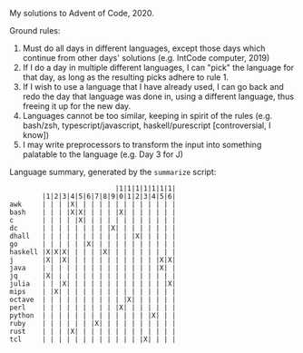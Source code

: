 My solutions to Advent of Code, 2020.

Ground rules:

1. Must do all days in different languages, except those days which continue
   from other days' solutions (e.g. IntCode computer, 2019)
2. If I do a day in multiple different languages, I can "pick" the language for
   that day, as long as the resulting picks adhere to rule 1.
3. If I wish to use a language that I have already used, I can go back and redo
   the day that language was done in, using a different language, thus freeing
   it up for the new day.
4. Languages cannot be too similar, keeping in spirit of the rules (e.g.
   bash/zsh, typescript/javascript, haskell/purescript [controversial, I know])
5. I may write preprocessors to transform the input into something palatable to
   the language (e.g. Day 3 for J)

Language summary, generated by the `summarize` script:

```
                          |1|1|1|1|1|1|1|
        |1|2|3|4|5|6|7|8|9|0|1|2|3|4|5|6|
awk     | | | |X| | | | | | | | | | | | |
bash    | | | |X|X| | | | |X| | | | | | |
c       | | | | |X| | | | | | | | | | | |
dc      | | | | | | | | |X| | | | | | | |
dhall   | | | | | | | | | | | |X| | | | |
go      | | | | | |X| | | | | | | | | | |
haskell |X|X|X| | | | |X| | | | | | | | |
j       |X| |X| | | | | | | | | | | |X|X|
java    | | | | | | | | | | | | | | |X| |
jq      |X| | | | | | | | | | | | | | | |
julia   | | |X| | | | | | | | | | | | |X|
mips    | |X| | | | | | | | | | | | | | |
octave  | | | | | | | | | | |X| | | | | |
perl    | | | | | | | | | |X| | | | | | |
python  | | | | | | | | | | | | | |X| | |
ruby    | | | | | | |X| | | | | | | | | |
rust    | | | |X| | | | | | | | | | | | |
tcl     | | | | | | | | | | | | |X| | | |
```
